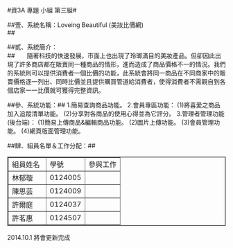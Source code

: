 #資3A 專題 小組 第三組#

##壹、系統名稱：Loveing Beautiful (美妝比價網)<br>##

##貳、系統簡介：<br>##
&nbsp;&nbsp;&nbsp;&nbsp;&nbsp;&nbsp;隨著科技的快速發展，市面上也出現了玲瑯滿目的美妝產品。但卻因此出現了許多商店都在販賣同一種商品的情形，進而造成了商品價格不一的情況。我們的系統則可以提供消費者一個比價的功能，此系統會將同一商品在不同商家中的販賣價格逐一列出、同時比價並且提供購買管道給消費者，使得消費者不需親自到各個店家一一比價就可獲得完整資訊。<br>

##參、系統功能：##
            1.簡易查詢商品功能。
            2.會員專區功能：
               (1)將喜愛之商品加入追蹤清單功能。
               (2)分享對各商品的使用心得並為它評分。
            3.管理者管理功能(後台端)：
               (1)簡易上傳商品&編輯商品功能。
               (2)圖片上傳功能。
               (3)會員管理功能。
               (4)網頁版面管理功能。

##肆、組員名單＆工作分配：##

<table border="2" bordercolor="#666666">
	<tr>
    	<td width="70">組員姓名</td>
        <td width="70">學號</td>
        <td>參與工作</td>
    </tr>
    <tr>
    	<td>林郁璇</td>
        <td>0124005</td>
        <td></td>
    </tr>
    <tr>
    	<td>陳思芸</td>
        <td>0124009</td>
        <td></td>
    </tr>
    <tr>
    	<td>許爾庭</td>
        <td>0124037</td>
        <td></td>
    </tr>
    <tr>
    	<td>許茗惠</td>
        <td>0124507</td>
        <td></td>
    </tr>
</table>
2014.10.1 將會更新完成
